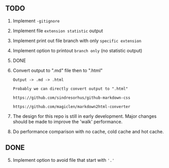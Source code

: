 ## TODO

1. Implement `-gitignore`

2. Implement file `extension statistic` output

3. Implement print out file branch with only `specific extension`

4. Implement option to printout `branch only` (no statistic output)

5. DONE 

6. Convert output to ".md" file then to ".html"

    ```
    Output -> .md -> .html

    Probably we can directly convert output to ".html"

    https://github.com/sindresorhus/github-markdown-css

    https://github.com/magiclen/markdown2html-converter
    ```



7. The design for this repo is still in early development. Major changes should be made to improve the 'walk' performance.

8. Do performance comparison with no cache, cold cache and hot cache.

## DONE

5. Implement option to avoid file that start with `'.'`